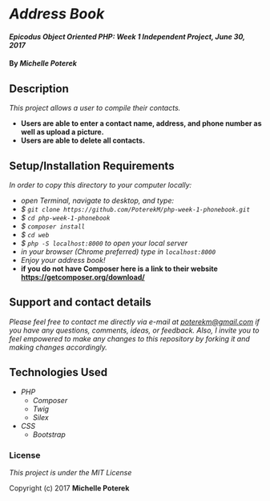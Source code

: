 # _Address Book_

#### _Epicodus Object Oriented PHP: Week 1 Independent Project, June 30, 2017_

#### By _**Michelle Poterek**_

## Description

_This project allows a user to compile their contacts._
* **Users are able to enter a contact name, address, and phone number as well as upload a picture.**
* **Users are able to delete all contacts.**




## Setup/Installation Requirements

_In order to copy this directory to your computer locally:_
* _open Terminal, navigate to desktop, and type:_
* _$ `git clone https://github.com/PoterekM/php-week-1-phonebook.git`_
* _$ `cd php-week-1-phonebook`_
* _$ `composer install`_
* _$ `cd web`_
* _$ `php -S localhost:8000` to open your local server_
* _in your browser (Chrome preferred) type in `localhost:8000`_
* _Enjoy your address book!_
* **if you do not have Composer here is a link to their website https://getcomposer.org/download/**





## Support and contact details

_Please feel free to contact me directly via e-mail at poterekm@gmail.com if you have any questions, comments, ideas, or feedback. Also, I invite you to feel empowered to make any changes to this repository by forking it and making changes accordingly._

## Technologies Used

* _PHP_
    * _Composer_
    * _Twig_
    * _Silex_
* _CSS_
    * _Bootstrap_


### License

*This project is under the MIT License*

Copyright (c) 2017 **Michelle Poterek**
